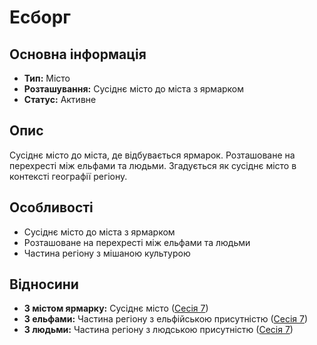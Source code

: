 # Есборг

## Основна інформація
- **Тип:** Місто
- **Розташування:** Сусіднє місто до міста з ярмарком
- **Статус:** Активне

## Опис
Сусіднє місто до міста, де відбувається ярмарок. Розташоване на перехресті між ельфами та людьми. Згадується як сусіднє місто в контексті географії регіону.

## Особливості
- Сусіднє місто до міста з ярмарком
- Розташоване на перехресті між ельфами та людьми
- Частина регіону з мішаною культурою

## Відносини
- **З містом ярмарку:** Сусіднє місто ([Сесія 7](Notes/Сесія_7.md))
- **З ельфами:** Частина регіону з ельфійською присутністю ([Сесія 7](Notes/Сесія_7.md))
- **З людьми:** Частина регіону з людською присутністю ([Сесія 7](Notes/Сесія_7.md))
